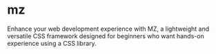 # mz
Enhance your web development experience with MZ, a lightweight and versatile CSS framework designed for beginners who want hands-on experience using a CSS library.
